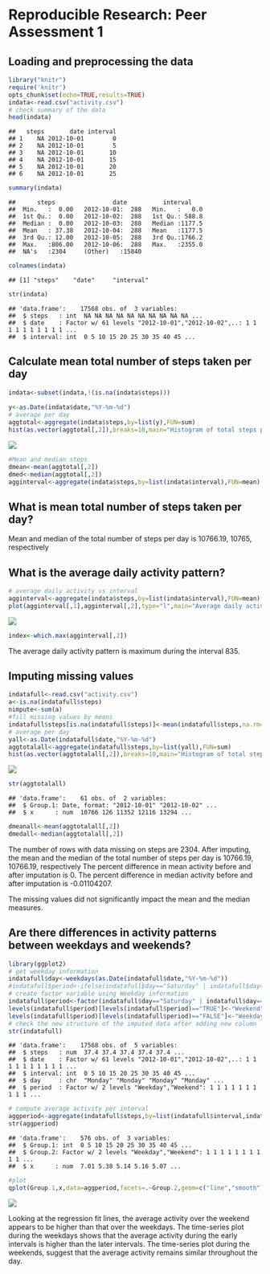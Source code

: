 # Reproducible Research: Peer Assessment 1


## Loading and preprocessing the data


```r
library("knitr")
require('knitr')
opts_chunk$set(echo=TRUE,results=TRUE)
indata<-read.csv("activity.csv")
# check summary of the data
head(indata)
```

```
##   steps       date interval
## 1    NA 2012-10-01        0
## 2    NA 2012-10-01        5
## 3    NA 2012-10-01       10
## 4    NA 2012-10-01       15
## 5    NA 2012-10-01       20
## 6    NA 2012-10-01       25
```

```r
summary(indata)
```

```
##      steps                date          interval     
##  Min.   :  0.00   2012-10-01:  288   Min.   :   0.0  
##  1st Qu.:  0.00   2012-10-02:  288   1st Qu.: 588.8  
##  Median :  0.00   2012-10-03:  288   Median :1177.5  
##  Mean   : 37.38   2012-10-04:  288   Mean   :1177.5  
##  3rd Qu.: 12.00   2012-10-05:  288   3rd Qu.:1766.2  
##  Max.   :806.00   2012-10-06:  288   Max.   :2355.0  
##  NA's   :2304     (Other)   :15840
```

```r
colnames(indata)
```

```
## [1] "steps"    "date"     "interval"
```

```r
str(indata)
```

```
## 'data.frame':	17568 obs. of  3 variables:
##  $ steps   : int  NA NA NA NA NA NA NA NA NA NA ...
##  $ date    : Factor w/ 61 levels "2012-10-01","2012-10-02",..: 1 1 1 1 1 1 1 1 1 1 ...
##  $ interval: int  0 5 10 15 20 25 30 35 40 45 ...
```
## Calculate mean total number of steps taken per day

```r
indata<-subset(indata,!(is.na(indata$steps)))
                                 
y<-as.Date(indata$date,"%Y-%m-%d")
# average per day
aggtotal<-aggregate(indata$steps,by=list(y),FUN=sum)
hist(as.vector(aggtotal[,2]),breaks=10,main="Histogram of total steps per day",xlab="Total steps per day", ylab="Frequency")
```

![](PA1_template_files/figure-html/meantotal-1.png) 

```r
#Mean and median steps
dmean<-mean(aggtotal[,2])
dmed<-median(aggtotal[,2])
agginterval<-aggregate(indata$steps,by=list(indata$interval),FUN=mean)
```

## What is mean total number of steps taken per day?
Mean and median of the total number of steps per day is 10766.19, 10765, respectively

## What is the average daily activity pattern?


```r
# average daily activity vs interval
agginterval<-aggregate(indata$steps,by=list(indata$interval),FUN=mean)
plot(agginterval[,1],agginterval[,2],type="l",main="Average daily activity pattern",xlab="five minute interval",ylab="Average steps")
```

![](PA1_template_files/figure-html/pattern-1.png) 

```r
index<-which.max(agginterval[,2])
```
The average daily activity pattern is maximum during the interval 835.

## Imputing missing values

```r
indatafull<-read.csv("activity.csv")
a<-is.na(indatafull$steps)
nimpute<-sum(a)
#fill missing values by means
indatafull$steps[is.na(indatafull$steps)]<-mean(indatafull$steps,na.rm=TRUE)
# average per day
yall<-as.Date(indatafull$date,"%Y-%m-%d")
aggtotalall<-aggregate(indatafull$steps,by=list(yall),FUN=sum)
hist(as.vector(aggtotalall[,2]),breaks=10,main="Histogram of total steps per day after Imputing",xlab="Total steps per day", ylab="Frequency")
```

![](PA1_template_files/figure-html/impute-1.png) 

```r
str(aggtotalall)
```

```
## 'data.frame':	61 obs. of  2 variables:
##  $ Group.1: Date, format: "2012-10-01" "2012-10-02" ...
##  $ x      : num  10766 126 11352 12116 13294 ...
```

```r
dmeanall<-mean(aggtotalall[,2])
dmedall<-median(aggtotalall[,2])
```
The number of rows with data missing on steps are 2304.
After imputing, the mean and the median of the total number of steps per day is 10766.19, 10766.19, respectively
The percent difference in mean activity before and after imputation is 
0.
The percent difference in median activity before and after imputation is 
-0.01104207.

The  missing values did not significantly impact the mean and the median measures.

## Are there differences in activity patterns between weekdays and weekends?

```r
library(ggplot2)
# get weekday information
indatafull$day<-weekdays(as.Date(indatafull$date,"%Y-%m-%d"))
#indatafull$period<-ifelse(indatafull$day=="Saturday" | indatafull$day=="Sunday","Weekend","Weekday")
# create factor variable using Weekday information
indatafull$period<-factor(indatafull$day=="Saturday" | indatafull$day=="Sunday")
levels(indatafull$period)[levels(indatafull$period)=="TRUE"]<-"Weekend"
levels(indatafull$period)[levels(indatafull$period)=="FALSE"]<-"Weekday"
# check the new structure of the imputed data after adding new column
str(indatafull)
```

```
## 'data.frame':	17568 obs. of  5 variables:
##  $ steps   : num  37.4 37.4 37.4 37.4 37.4 ...
##  $ date    : Factor w/ 61 levels "2012-10-01","2012-10-02",..: 1 1 1 1 1 1 1 1 1 1 ...
##  $ interval: int  0 5 10 15 20 25 30 35 40 45 ...
##  $ day     : chr  "Monday" "Monday" "Monday" "Monday" ...
##  $ period  : Factor w/ 2 levels "Weekday","Weekend": 1 1 1 1 1 1 1 1 1 1 ...
```

```r
# compute average activity per interval
aggperiod<-aggregate(indatafull$steps,by=list(indatafull$interval,indatafull$period),FUN=mean)
str(aggperiod)
```

```
## 'data.frame':	576 obs. of  3 variables:
##  $ Group.1: int  0 5 10 15 20 25 30 35 40 45 ...
##  $ Group.2: Factor w/ 2 levels "Weekday","Weekend": 1 1 1 1 1 1 1 1 1 1 ...
##  $ x      : num  7.01 5.38 5.14 5.16 5.07 ...
```

```r
#plot
qplot(Group.1,x,data=aggperiod,facets=.~Group.2,geom=c("line","smooth"),method="lm",main="Comparison of activity over Weekend and Weekdays",xlab="Interval",ylab="Average steps")
```

![](PA1_template_files/figure-html/days-1.png) 

Looking at the regression fit lines, the average activity over the weekend appears to be higher than that over the weekdays. The time-series plot during the weekdays shows that the average activity during the early intervals is higher than the later intervals. The time-series plot during the weekends, suggest that the average activity remains similar throughout the day.
